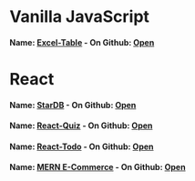 # Vanilla JavaScript
#### Name: [Excel-Table](https://artyom2509.github.io/my-excel/) - On Github: [Open](https://github.com/Artyom2509/my-excel)

# React
#### Name: [StarDB](https://artyom2509.github.io/star-db/) - On Github: [Open](https://github.com/Artyom2509/star-db)
#### Name: [React-Quiz](https://react-quiz-61520.web.app/) - On Github: [Open](https://github.com/Artyom2509/react-quiz)
#### Name: [React-Todo](https://artyom2509.github.io/react-todo/) - On Github: [Open](https://github.com/Artyom2509/react-todo)
#### Name: [MERN E-Commerce](https://app-ecommerce-mern.herokuapp.com/) - On Github: [Open](https://github.com/Artyom2509/mern-ecommerce)

